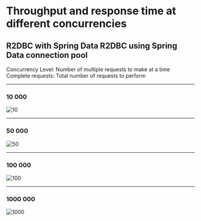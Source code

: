 # Throughput and response time at different concurrencies


## R2DBC with Spring Data R2DBC using Spring Data connection pool

Concurrency Level: Number of multiple requests to make at a time
Complete requests: Total number of requests to perform


---

### 10 000  

![10](https://user-images.githubusercontent.com/49294268/163528964-3e3a3780-de2b-4740-8490-9e32bb3f02b2.PNG)


---  


### 50 000  

![50](https://user-images.githubusercontent.com/49294268/163529011-92f321f5-49ce-4311-bf7e-4ef6134cc16a.PNG)


---  


### 100 000  

![100](https://user-images.githubusercontent.com/49294268/163529056-aa0165ad-fc35-4929-ba27-26b28221c4a4.png)


---  


### 1000 000  

![1000](https://user-images.githubusercontent.com/49294268/163529096-bba30d51-aa6e-4b7d-bbb2-7ff3f31ce757.PNG)